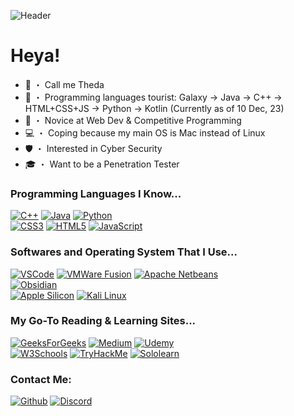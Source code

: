 ![Header](https://github.com/DeffreusTheda/DeffreusTheda/assets/147963726/569ddc0c-936c-4190-b829-00badb48fb99)<br>
# Heya!
- 👋 ・ Call me Theda
- 🧐 ・ Programming languages tourist: Galaxy -> Java -> C++ -> HTML+CSS+JS -> Python -> Kotlin (Currently as of 10 Dec, 23)
- 🍼 ・ Novice at Web Dev & Competitive Programming
- 💻 ・ Coping because my main OS is Mac instead of Linux
- 🛡 ・ Interested in Cyber Security
- 🎓 ・ Want to be a Penetration Tester

### Programming Languages I Know...
[![C++](https://img.shields.io/badge/C%2B%2B-00599C?style=for-the-badge&logo=c%2B%2B&logoColor=white)](https://www.sololearn.com/certificates/CC-HZT0GN5W)
[![Java](https://img.shields.io/badge/java-%23ED8B00.svg?style=for-the-badge&logo=openjdk&logoColor=white)](https://www.sololearn.com/certificates/CC-AUOPPNW)
[![Python](https://img.shields.io/badge/Python-FFD43B?style=for-the-badge&logo=python&logoColor=blue)](https://www.sololearn.com/certificates/CC-VBFZEBMD)<br>
[![CSS3](https://img.shields.io/badge/CSS3-1572B6?style=for-the-badge&logo=css3&logoColor=white)](https://www.sololearn.com/certificates/CC-L2NSAQAQ)
[![HTML5](https://img.shields.io/badge/HTML5-E34F26?style=for-the-badge&logo=html5&logoColor=white)](https://www.sololearn.com/certificates/CC-JLCKHYSK)
[![JavaScript](https://img.shields.io/badge/JavaScript-323330?style=for-the-badge&logo=javascript&logoColor=F7DF1E)](https://www.sololearn.com/certificates/CC-CSQQVI3V)<br>

### Softwares and Operating System That I Use...
[![VSCode](https://img.shields.io/badge/VSCode-0078D4?style=for-the-badge&logo=visual%20studio%20code&logoColor=white)](https://code.visualstudio.com/download)
[![VMWare Fusion](https://img.shields.io/badge/VMware-231f20?style=for-the-badge&logo=VMware&logoColor=white)](https://customerconnect.vmware.com/downloads/info/slug/desktop_end_user_computing/vmware_fusion/13_0)
[![Apache Netbeans](https://img.shields.io/badge/apache%20netbeans-1B6AC6?style=for-the-badge&logo=apache%20netbeans%20IDE&logoColor=white)](https://netbeans.apache.org/front/main/download/index.html)<br>
[![Obsidian](https://img.shields.io/badge/Obsidian-483699?style=for-the-badge&logo=Obsidian&logoColor=white)](https://obsidian.md/download)<br>
[![Apple Silicon](https://img.shields.io/badge/apple%20silicon-333333?style=for-the-badge&logo=apple&logoColor=white)](https://www.apple.com/shop/buy-mac)
[![Kali Linux](https://img.shields.io/badge/Kali_Linux-557C94?style=for-the-badge&logo=kali-linux&logoColor=white)](https://www.kali.org/get-kali/)<br>

### My Go-To Reading & Learning Sites...
[![GeeksForGeeks](https://img.shields.io/badge/GeeksforGeeks-298D46?style=for-the-badge&logo=geeksforgeeks&logoColor=white)](https://www.w3schools.com/)
[![Medium](https://img.shields.io/badge/Medium-12100E?style=for-the-badge&logo=medium&logoColor=white)](https://medium.com/@thedadeffreus)
[![Udemy](https://img.shields.io/badge/Udemy-EC5252?style=for-the-badge&logo=Udemy&logoColor=white)](https://www.udemy.com/user/muhammad-alfin-azza-pujaar/)<br>
[![W3Schools](https://img.shields.io/badge/W3Schools-04AA6D?style=for-the-badge&logo=W3Schools&logoColor=white)](https://www.w3schools.com)
[![TryHackMe](https://img.shields.io/badge/-TryHackMe-%23212C42?style=for-the-badge&logo=tryhackme&logoColor=white)](https://tryhackme.com/p/DeffreusTheda)
[![Sololearn](https://img.shields.io/badge/-Sololearn-3a464b?style=for-the-badge&logo=Sololearn&logoColor=white)](https://www.sololearn.com/profile/29681883)<br>

### Contact Me:
[![Github](https://img.shields.io/badge/GitHub-100000?style=for-the-badge&logo=github&logoColor=white)](https://github.com/DeffreusTheda)
[![Discord](https://img.shields.io/badge/Discord-5865F2?style=for-the-badge&logo=discord&logoColor=white)](https://discordapp.com/users/759198715159511070)<br>

<!---
DeffreusTheda/DeffreusTheda is a ✨ special ✨ repository because its `README.md` (this file) appears on your GitHub profile.
You can click the Preview link to take a look at your changes.
--->
